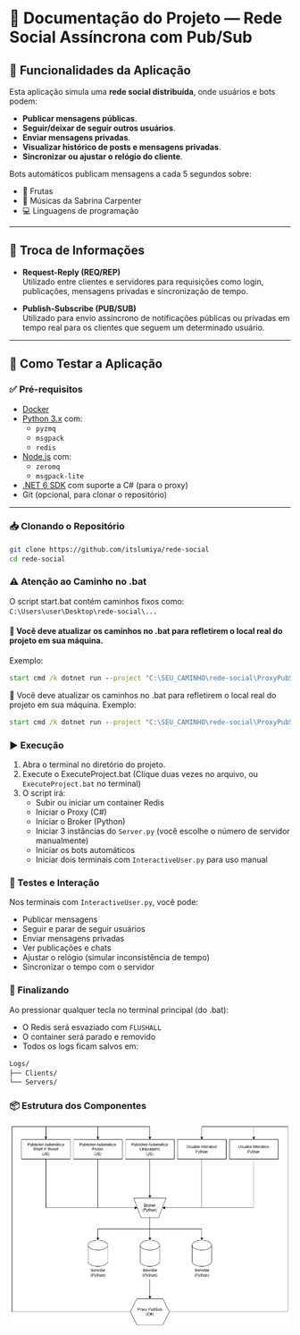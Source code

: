 # 📄 Documentação do Projeto — Rede Social Assíncrona com Pub/Sub

## 🧩 Funcionalidades da Aplicação

Esta aplicação simula uma **rede social distribuída**, onde usuários e bots podem:

- **Publicar mensagens públicas**.
- **Seguir/deixar de seguir outros usuários**.
- **Enviar mensagens privadas**.
- **Visualizar histórico de posts e mensagens privadas**.
- **Sincronizar ou ajustar o relógio do cliente**.

Bots automáticos publicam mensagens a cada 5 segundos sobre:
- 🍌 Frutas
- 🎵 Músicas da Sabrina Carpenter
- 💻 Linguagens de programação

---

## 🔁 Troca de Informações

- **Request-Reply (REQ/REP)**  
  Utilizado entre clientes e servidores para requisições como login, publicações, mensagens privadas e sincronização de tempo.

- **Publish-Subscribe (PUB/SUB)**  
  Utilizado para envio assíncrono de notificações públicas ou privadas em tempo real para os clientes que seguem um determinado usuário.

---

## 🚀 Como Testar a Aplicação

### ✅ Pré-requisitos

- [Docker](https://www.docker.com/)  
- [Python 3.x](https://www.python.org/) com:
  - `pyzmq`
  - `msgpack`
  - `redis`
- [Node.js](https://nodejs.org/) com:
  - `zeromq`
  - `msgpack-lite`
- [.NET 6 SDK](https://dotnet.microsoft.com/) com suporte a C# (para o proxy)
- Git (opcional, para clonar o repositório)

---

### 📥 Clonando o Repositório

```bash
git clone https://github.com/itslumiya/rede-social
cd rede-social
```

### ⚠️ Atenção ao Caminho no .bat
O script start.bat contém caminhos fixos como: `C:\Users\user\Desktop\rede-social\...`

#### 🔧 Você deve atualizar os caminhos no .bat para refletirem o local real do projeto em sua máquina.
Exemplo:

```bat
start cmd /k dotnet run --project "C:\SEU_CAMINHO\rede-social\ProxyPubSub\ProxyPubSub.csproj"
```
🔧 Você deve atualizar os caminhos no .bat para refletirem o local real do projeto em sua máquina.
Exemplo:

```bat
start cmd /k dotnet run --project "C:\SEU_CAMINHO\rede-social\ProxyPubSub\ProxyPubSub.csproj"
```

### ▶️ Execução
1. Abra o terminal no diretório do projeto.
2. Execute o ExecuteProject.bat (Clique duas vezes no arquivo, ou `ExecuteProject.bat` no terminal)
3. O script irá:
    * Subir ou iniciar um container Redis
    * Iniciar o Proxy (C#)
    * Iniciar o Broker (Python)
    * Iniciar 3 instâncias do `Server.py` (você escolhe o número de servidor manualmente)
    * Iniciar os bots automáticos
    * Iniciar dois terminais com `InteractiveUser.py` para uso manual

### 🧪 Testes e Interação
Nos terminais com `InteractiveUser.py`, você pode:
* Publicar mensagens
* Seguir e parar de seguir usuários
* Enviar mensagens privadas
* Ver publicações e chats
* Ajustar o relógio (simular inconsistência de tempo)
* Sincronizar o tempo com o servidor

### 🧼 Finalizando
Ao pressionar qualquer tecla no terminal principal (do .bat):
* O Redis será esvaziado com `FLUSHALL`
* O container será parado e removido
* Todos os logs ficam salvos em:
```bash
Logs/
├── Clients/
└── Servers/
```
### 📦 Estrutura dos Componentes

![Arquitetura](Arquitetura.png)